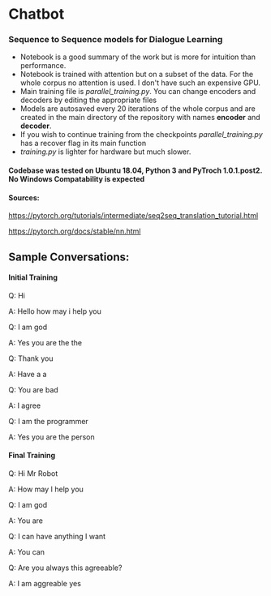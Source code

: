 # Chatbot
### Sequence to Sequence models for Dialogue Learning
* Notebook is a good summary of the work but is more for intuition than performance.
* Notebook is trained with attention but on a subset of the data. For the whole corpus no attention is used. I don't have such an expensive GPU.
* Main training file is _parallel_training.py_. You can change encoders and decoders by editing the appropriate files
* Models are autosaved every 20 iterations of the whole corpus and are created in the main directory of the repository with names __encoder__ and __decoder__.
* If you wish to continue training from the checkpoints _parallel_training.py_ has a recover flag in its main function
* _training.py_ is lighter for hardware but much slower. 

#### Codebase was tested on Ubuntu 18.04, Python 3 and PyTroch 1.0.1.post2. No Windows Compatability is expected
#### Sources:
https://pytorch.org/tutorials/intermediate/seq2seq_translation_tutorial.html

https://pytorch.org/docs/stable/nn.html

## Sample Conversations:
#### Initial Training
Q: Hi 

A: Hello how may i help you

Q: I am god

A: Yes you are the the

Q: Thank you

A: Have a a

Q: You are bad

A: I agree

Q: I am the programmer

A: Yes you are the person

#### Final Training
Q: Hi Mr Robot

A: How may I help you

Q: I am god

A: You are

Q: I can have anything I want

A: You can

Q: Are you always this agreeable?

A: I am aggreable yes
